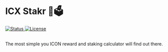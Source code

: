 # ICX Stakr 🥩🗳

<div>
  <a href="#">
    <img src="https://img.shields.io/badge/status-development-brightgreen.svg" alt="Status" />
  </a>
  <a href="#">
    <img src="https://img.shields.io/badge/license-MIT-green.svg" alt="License" />
  </a>
</div>

<br>

The most simple you ICON reward and staking calculator will find out there.
